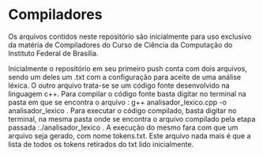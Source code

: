 # Compiladores

Os arquivos contidos neste repositório são inicialmente para uso exclusivo da matéria de Compiladores do Curso de Ciência da Computação do Instituto Federal de Brasília.

Inicialmente o repositório em seu primeiro push conta com dois arquivos, sendo um deles um .txt com a configuração para aceite de uma análise léxica. O outro arquivo trata-se se um código fonte desenvolvido na linguagem c++. Para compilar o código fonte basta digitar no terminal na pasta em que se encontra o arquivo : g++ analisador_lexico.cpp -o analisador_lexico .
Para executar o código compilado, basta digitar no terminal, na mesma pasta onde se encontra o arquivo compilado pela etapa passada :./analisador_lexico .
A execução do mesmo fara com que um arquivo seja gerado, com nome tokens.txt. Este arquivo nada mais é que a lista de todos os tokens retirados do txt lido inicialmente.
